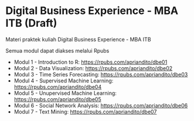 # Digital Business Experience - MBA ITB (Draft)
Materi praktek kuliah Digital Business Experience - MBA ITB

Semua modul dapat diakses melalui Rpubs
* Modul 1 - Introduction to R:  https://rpubs.com/apriandito/dbe01
* Modul 2 - Data Visualization: https://rpubs.com/apriandito/dbe02
* Modul 3 - Time Series Forecasting: https://rpubs.com/apriandito/dbe03
* Modul 4 - Supervised Machine Learning: https://rpubs.com/apriandito/dbe04
* Modul 5 - Unupervised Machine Learning: https://rpubs.com/apriandito/dbe05
* Modul 6 - Social Network Analysis: https://rpubs.com/apriandito/dbe06
* Modul 7 - Text Mining: https://rpubs.com/apriandito/dbe07
